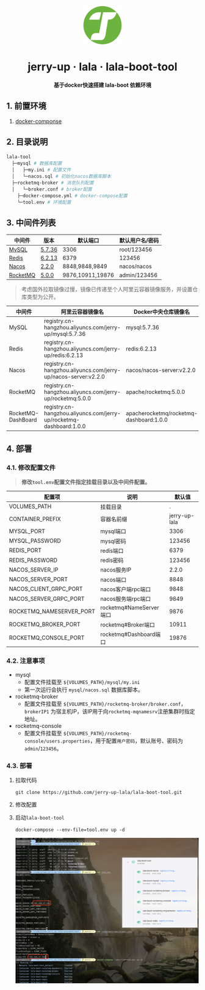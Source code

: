 <!-- markdownlint-disable -->
<p align="center">
  <img width="100" src="./assets/logo.svg" style="text-align: center;">
</p>
<h1 align="center">jerry-up · lala · lala-boot-tool</h1>
<h4 align="center">基于docker快速搭建 lala-boot 依赖环境</h4>

## 1. 前置环境

1. [docker-componse](https://www.runoob.com/docker/docker-compose.html)

## 2. 目录说明

```sh
lala-tool
  ├─mysql # 数据库配置
  │   ├─my.ini # 配置文件
  │   └─nacos.sql # 初始化nacos数据库脚本
  ├─rocketmq-broker # 消息队列配置
  │   └─broker.conf # broker配置
	├─docker-compose.yml # docker-compose配置
	└─tool.env # 环境配置
```

## 3. 中间件列表

| 中间件                                  | 版本                                                         | 默认端口       | 默认用户名/密码   |
| ------------------------------------------- | ------------------------------------------------------------ | -------------- | ----------------- |
| [MySQL](https://www.mysql.com/)             | [5.7.36](https://dev.mysql.com/doc/relnotes/mysql/5.7/en/news-5-7-36.html) | 3306           | root/123456       |
| [Redis](https://redis.io)                   | [6.2.13](https://github.com/redis/redis/releases/tag/6.2.13) | 6379           | 123456            |
| [Nacos](https://nacos.io/zh-cn/)            | [2.2.0](https://github.com/alibaba/nacos/releases/tag/2.2.0) | 8848,9848,9849 | nacos/nacos       |
| [RocketMQ](https://rocketmq.apache.org/zh/) | [5.0.0](https://github.com/apache/rocketmq/releases/tag/rocketmq-all-5.0.0) | 9876,10911,19876 | admin/123456 |

> 考虑国外拉取镜像过慢，镜像已传递至个人阿里云容器镜像服务，并设置仓库类型为公开。

| 中间件             | 阿里云容器镜像名                                             | Docker中央仓库镜像名                    |
| ------------------ | ------------------------------------------------------------ | --------------------------------------- |
| MySQL              | registry.cn-hangzhou.aliyuncs.com/jerry-up/mysql:5.7.36      | mysql:5.7.36                            |
| Redis              | registry.cn-hangzhou.aliyuncs.com/jerry-up/redis:6.2.13      | redis:6.2.13                            |
| Nacos              | registry.cn-hangzhou.aliyuncs.com/jerry-up/nacos-server:v2.2.0 | nacos/nacos-server:v2.2.0               |
| RocketMQ           | registry.cn-hangzhou.aliyuncs.com/jerry-up/rocketmq:5.0.0    | apache/rocketmq:5.0.0                   |
| RocketMQ-DashBoard | registry.cn-hangzhou.aliyuncs.com/jerry-up/rocketmq-dashboard:1.0.0 | apacherocketmq/rocketmq-dashboard:1.0.0 |

## 4. 部署

### 4.1. 修改配置文件

> **修改`tool.env`配置文件指定挂载目录以及中间件配置。**

| 配置项                          | 说明                | 默认值             |
| -------------------------------| -------------------|-------------------|
| VOLUMES_PATH                   | 挂载目录            |       .            |
| CONTAINER_PREFIX               | 容器名前缀          | jerry-up-lala |
| MYSQL_PORT                     | mysql端口          |       3306          |
| MYSQL_PASSWORD                 | mysql密码          |         123456        |
| REDIS_PORT                     | redis端口          |         6379          |
| REDIS_PASSWORD                 | redis密码          |         123456        |
| NACOS_SERVER_IP                | nacos服务IP        |         2.2.0         |
| NACOS_SERVER_PORT              | nacos端口          |        8848           |
| NACOS_CLIENT_GRPC_PORT         | nacos客户端rpc端口  |        9848           |
| NACOS_SERVER_GRPC_PORT         | nacos服务端rpc端口  |       9849            |
| ROCKETMQ_NAMESERVER_PORT       | rocketmq#NameServer端口 | 9876 |
| ROCKETMQ_BROKER_PORT           | rocketmq#Broker端口 | 10911 |
| ROCKETMQ_CONSOLE_PORT          | rocketmq#Dashboard端口 | 19876 |

### 4.2. 注意事项

- mysql
  - 配置文件挂载至 `${VOLUMES_PATH}/mysql/my.ini`
  - 第一次运行会执行 `mysql/nacos.sql` 数据库脚本。
- rocketmq-broker
  - 配置文件挂载至 `${VOLUMES_PATH}/rocketmq-broker/broker.conf`，`brokerIP1` 为宿主机IP，该IP用于向`rocketmq-mqnamesrv`注册集群时指定地址。
- rocketmq-console
  - 配置文件挂载至 `${VOLUMES_PATH}/rocketmq-console/users.properties`，用于配置`用户密码`，默认账号、密码为`admin`/`123456`。

### 4.3. 部署

1. 拉取代码

   ```
   git clone https://github.com/jerry-up-lala/lala-boot-tool.git
   ```

2. 修改配置

3. 启动`lala-boot-tool`

   ```shell
   docker-compose --env-file=tool.env up -d
   ```
   ![部署lala-boot-tool](./assets/image-20240627110638276.png)
